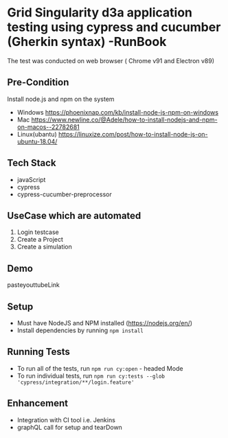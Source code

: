 # Grid Singularity d3a application testing using cypress and cucumber (Gherkin syntax) -RunBook

The test was conducted on web browser ( Chrome v91  and Electron v89)

## Pre-Condition 
Install node.js and npm on the system
* Windows https://phoenixnap.com/kb/install-node-js-npm-on-windows
* Mac https://www.newline.co/@Adele/how-to-install-nodejs-and-npm-on-macos--22782681
* Linux(ubantu) https://linuxize.com/post/how-to-install-node-js-on-ubuntu-18.04/

## Tech Stack 
- javaScript 
- cypress
- cypress-cucumber-preprocessor 

## UseCase which are automated 
1. Login testcase
2. Create a Project
3. Create a simulation

## Demo 
pasteyouttubeLink

## Setup

* Must have NodeJS and NPM installed (https://nodejs.org/en/)
* Install dependencies by running `npm install`

## Running Tests

* To run all of the tests, run `npm run cy:open` - headed Mode
* To run individual tests, run `npm run cy:tests --glob 'cypress/integration/**/login.feature'`

## Enhancement
  * Integration with CI tool i.e. Jenkins
  * graphQL call for setup and tearDown 
